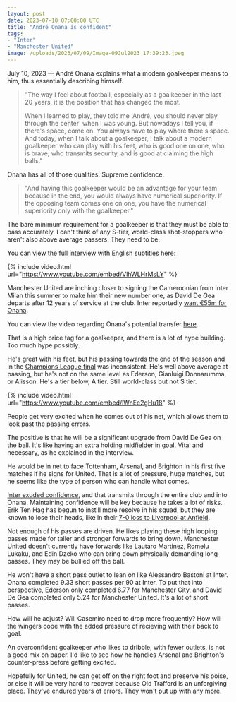 ```yaml
---
layout: post
date: 2023-07-10 07:00:00 UTC
title: "André Onana is confident" 
tags: 
- "Inter"
- "Manchester United" 
image: /uploads/2023/07/09/Image-09Jul2023_17:39:23.jpeg
--- 
```


July 10, 2023 — André Onana explains what a modern goalkeeper means to him, thus essentially describing himself.

<!---more---> 

> "The way I feel about football, especially as a goalkeeper in the last 20 years, it is the position that has changed the most.
> 
> When I learned to play, they told me 'André, you should never play through the center' when I was young. But nowadays I tell you, if there's space, come on. You always have to play where there's space. And today, when I talk about a goalkeeper, I talk about a modern goalkeeper who can play with his feet, who is good one on one, who is brave, who transmits security, and is good at claiming the high balls." 

Onana has all of those qualities. Supreme confidence.

> "And having this goalkeeper would be an advantage for your team because in the end, you would always have numerical superiority. If the opposing team comes one on one, you have the numerical superiority only with the goalkeeper." 

The bare minimum requirement for a goalkeeper is that they must be able to pass accurately. I can't think of any S-tier, world-class shot-stoppers who aren't also above average passers. They need to be. 

You can view the full interview with English subtitles here:

{% include video.html url="https://www.youtube.com/embed/VlhWLHrMsLY" %}

Manchester United are inching closer to signing the Cameroonian from Inter Milan this summer to make him their new number one, as David De Gea departs after 12 years of service at the club. Inter reportedly [want €55m for Onana](https://twitter.com/fabrizioromano/status/1677061211051917313?s=46&t=YC8lQJTh43E_mBQW40Ct2g). 

You can view the video regarding Onana's potential transfer [here](https://www.youtube.com/embed/lWnEe2gHu18).

That is a high price tag for a goalkeeper, and there is a lot of hype building. Too much hype possibly. 

He's great with his feet, but his passing towards the end of the season and in the [Champions League final](https://tacticsjournal.com/2023/06/11/manchester-city-pass-their-final-test/) was inconsistent. He's well above average at passing, but he's not on the same level as Ederson, Gianluigi Donnarumma, or Alisson. He's a tier below, A tier. Still world-class but not S tier. 

{% include video.html url="https://www.youtube.com/embed/lWnEe2gHu18" %}

People get very excited when he comes out of his net, which allows them to look past the passing errors. 

The positive is that he will be a significant upgrade from David De Gea on the ball. It's like having an extra holding midfielder in goal. Vital and necessary, as he explained in the interview. 

He would be in net to face Tottenham, Arsenal, and Brighton in his first five matches if he signs for United. That is a lot of pressure, huge matches, but he seems like the type of person who can handle what comes. 

[Inter exuded confidence](https://tacticsjournal.com/2023/06/10/inter-are-brentford-on-steroids/), and that transmits through the entire club and into Onana. Maintaining confidence will be key because he takes a lot of risks. Erik Ten Hag has begun to instill more resolve in his squad, but they are known to lose their heads, like in their [7-0 loss to Liverpool at Anfield](https://tacticsjournal.com/Was-Fred-at-fault-for-Liverpool-first-goal-against-Man-United/).

Not enough of his passes are driven. He likes playing these high looping passes made for taller and stronger forwards to bring down. Manchester United doesn't currently have forwards like Lautaro Martinez, Romelu Lukaku, and Edin Dzeko who can bring down physically demanding long passes. They may be bullied off the ball. 

He won't have a short pass outlet to lean on like Alessandro Bastoni at Inter. Onana completed 9.33 short passes per 90 at Inter. To put that into perspective, Ederson only completed 6.77 for Manchester City, and David De Gea completed only 5.24 for Manchester United. It's a lot of short passes.  

How will he adjust? Will Casemiro need to drop more frequently? How will the wingers cope with the added pressure of recieving with their back to goal. 

An overconfident goalkeeper who likes to dribble, with fewer outlets, is not a good mix on paper. I'd like to see how he handles Arsenal and Brighton's counter-press before getting excited.

Hopefully for United, he can get off on the right foot and preserve his poise, or else it will be very hard to recover because Old Trafford is an unforgiving place. They've endured years of errors. They won't put up with any more.
